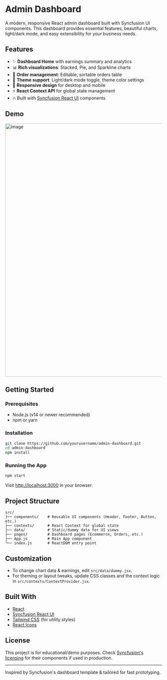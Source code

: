 # Admin Dashboard

A modern, responsive React admin dashboard built with Syncfusion UI components. This dashboard provides essential features, beautiful charts, light/dark mode, and easy extensibility for your business needs.

## Features

- ✨ **Dashboard Home** with earnings summary and analytics
- 📊 **Rich visualizations**: Stacked, Pie, and Sparkline charts
- 🛒 **Order management**: Editable, sortable orders table
- 🎨 **Theme support**: Light/dark mode toggle, theme color settings
- 📱 **Responsive design** for desktop and mobile
- ⚡ **React Context API** for global state management
- 🔥 Built with [Syncfusion React UI](https://ej2.syncfusion.com/react/) components

## Demo
<img width="1898" height="811" alt="image" src="https://github.com/user-attachments/assets/0cf6db5f-07e1-4a70-bd05-8f6b8fbfe7e9" />


## Getting Started

### Prerequisites

- Node.js (v14 or newer recommended)
- npm or yarn

### Installation

```bash
git clone https://github.com/yourusername/admin-dashboard.git
cd admin-dashboard
npm install
```

### Running the App

```bash
npm start
```
Visit [http://localhost:3000](http://localhost:3000) in your browser.

## Project Structure

```
src/
├── components/    # Reusable UI components (Header, Footer, Button, etc.)
├── contexts/      # React Context for global state
├── data/          # Static/dummy data for UI views
├── pages/         # Dashboard pages (Ecommerce, Orders, etc.)
├── App.js         # Main App component
└── index.js       # ReactDOM entry point
```

## Customization

- To change chart data & earnings, edit `src/data/dummy.jsx`.
- For theming or layout tweaks, update CSS classes and the context logic in `src/contexts/ContextProvider.jsx`.

## Built With

- [React](https://reactjs.org/)
- [Syncfusion React UI](https://ej2.syncfusion.com/react/)
- [Tailwind CSS](https://tailwindcss.com/) (for utility styles)
- [React Icons](https://react-icons.github.io/react-icons/)

## License

This project is for educational/demo purposes.
Check [Syncfusion's licensing](https://www.syncfusion.com/sales/communitylicense) for their components if used in production.

---

Inspired by Syncfusion's dashboard template & tailored for fast prototyping.

